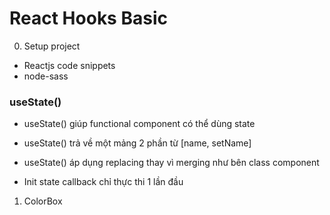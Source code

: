 # React Hooks Basic

0. Setup project

- Reactjs code snippets
- node-sass

### useState()

- useState() giúp functional component có thể dùng state

- useState() trả về một mảng 2 phần từ [name, setName]

- useState() áp dụng replacing thay vì merging như bên class component

- Init state callback chỉ thực thi 1 lần đầu

1. ColorBox

